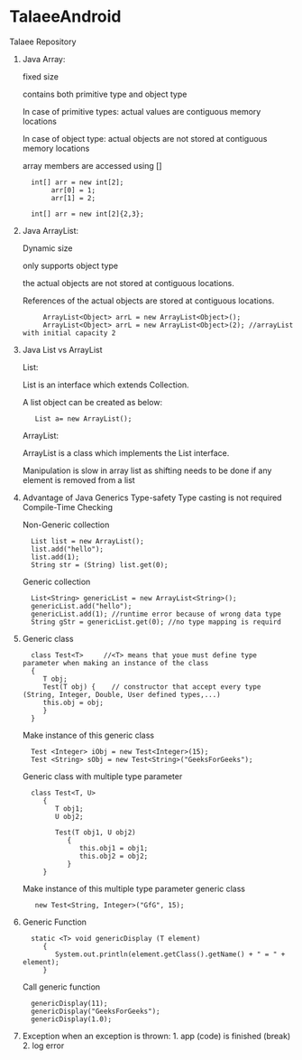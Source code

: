 # TalaeeAndroid
Talaee Repository
1. Java Array:

   fixed size
   
   contains both primitive type and object type
   
   In case of primitive types: actual values are contiguous memory locations
   
   In case of object type: actual objects are not stored at contiguous memory locations
   
   array members are accessed using []
   
         int[] arr = new int[2]; 
              arr[0] = 1; 
              arr[1] = 2; 
        
         int[] arr = new int[2]{2,3}; 
   
   
2. Java ArrayList:
    
    Dynamic size
    
    only supports object type
    
    the actual objects are not stored at contiguous locations. 
    
    References of the actual objects are stored at contiguous locations.

            ArrayList<Object> arrL = new ArrayList<Object>(); 
            ArrayList<Object> arrL = new ArrayList<Object>(2); //arrayList with initial capacity 2


3. Java List vs ArrayList

    List:
    
      List is an interface which extends Collection.
        
      A list object can be created as below:
        
          List a= new ArrayList();
          
    ArrayList:
     
      ArrayList is a class which implements the List interface.
      
      Manipulation is slow in array list as shifting needs to be done if any element is removed from a list
      
4. Advantage of Java Generics
   Type-safety
   Type casting is not required
   Compile-Time Checking
   
   Non-Generic collection
   
         List list = new ArrayList();
         list.add("hello");
         list.add(1);
         String str = (String) list.get(0);
         
   Generic collection
   
         List<String> genericList = new ArrayList<String>();
         genericList.add("hello");
         genericList.add(1); //runtime error because of wrong data type
         String gStr = genericList.get(0); //no type mapping is requird
         
5. Generic class

         class Test<T>     //<T> means that youe must define type parameter when making an instance of the class
         { 
            T obj; 
            Test(T obj) {    // constructor that accept every type (String, Integer, Double, User defined types,...)
            this.obj = obj;  
            }
         }  

   Make instance of this generic class
   
         Test <Integer> iObj = new Test<Integer>(15); 
         Test <String> sObj = new Test<String>("GeeksForGeeks"); 


   Generic class with multiple type parameter
         
         class Test<T, U> 
            { 
               T obj1;
               U obj2;
  
               Test(T obj1, U obj2) 
                  { 
                     this.obj1 = obj1; 
                     this.obj2 = obj2; 
                  } 
            } 
            
            
   Make instance of this multiple type parameter generic class         
      
          new Test<String, Integer>("GfG", 15); 
          
          
6. Generic Function          

         static <T> void genericDisplay (T element) 
            { 
               System.out.println(element.getClass().getName() + " = " + element); 
            }
            
   Call generic function
         
         genericDisplay(11); 
         genericDisplay("GeeksForGeeks"); 
         genericDisplay(1.0); 

7. Exception
         when an exception is thrown:
         1. app (code) is finished (break)
         2. log error
         


